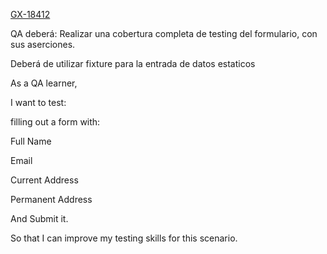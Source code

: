 [GX-18412](https://upexgalaxy16.atlassian.net/browse/GX-18412)

QA deberá: Realizar una cobertura completa de testing del formulario, con sus aserciones.

Deberá de utilizar fixture para la entrada de datos estaticos

As a QA learner,

I want to test:

filling out a form with:

Full Name

Email

Current Address

Permanent Address

And Submit it.

So that I can improve my testing skills for this scenario.
